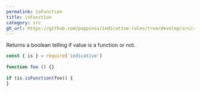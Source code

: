 ```yaml
---
permalink: isFunction
title: isFunction
category: src
gh_url: https://github.com/poppinss/indicative-rules/tree/develop/src/raw/isFunction.ts
---
```


Returns a boolean telling if value is a function or not.
 
```js
const { is } = require('indicative')
 
function foo () {}
 
if (is.isFunction(foo)) {
}
```